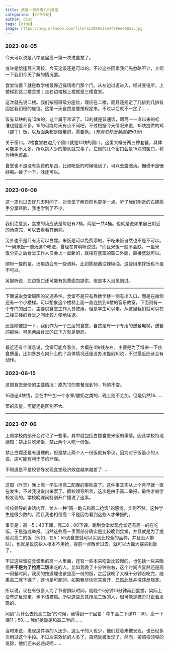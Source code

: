 ```yaml
---
title: 原高一视角看八中食堂
categories: [八中介绍]
author: dimo
tags: [dimo]
image: https://img.urlnode.com/file/a13090a1ae4f98eee60a5.jpg
---
```


### 2023-06-05

今天可以说是八中这届高一第一次进食堂了。

或许是恰逢高三离校，今天这饭还是可以的。不过这些因素我们先忽略不计，介绍一下我们今天了解的情况罢。

食堂位置？就是教学楼最靠近操场南门那个门。从左边过道进入，经过变电所，上楼梯到达二楼食堂；走右边楼梯上楼就是三楼食堂。

这次就先说二楼。我们按照班级分座位，理应在二楼，而且还规定了几排到几排有固定我们班的座位。这第一天自然是要按规定来。不过以后就不一定了……

饭有12块的有15块的，这个属于常识了。12的就是普通饭，跟高一一直以来的标准也就差不多。15的可能每天有点不同吧，不过根据今天情况来说，15块提供的鸡（腿？）饭，以及面条都是限量的，需要抢。（*有消息称面条限量50份*）

关于窗口。2楼食堂右边几个窗口就是12块的窗口。这里大概分两三种套餐，具体可能差不太多，所以挑人少的排队就完事了。左侧的几个窗口会是15块的窗口，称为特色菜品。

食堂也不是没有免费的东西，比如吃饭的时候噎到了，可以去盛碗汤。~~据说不是很好喝。~~尝了一下，味还可以。

---

### 2023-06-08

这一周也过去好几天时间了，对食堂了解自然也更多一点。听了我们附近的白嫖高手分享经验，我也学到了不少。

---

我们注意到，食堂的汤应该是每层有2桶，两层一共4桶。也就是说如果自己附近的汤盛完，可以去看看其他桶。

另外也不是只有汤可以白嫖。米饭是可以免费添的，干吃米饭自然也不是不可以。*一碗米饭一碗汤这个吃法，曾经在育明听说过。*而且米饭一般不会缺，一盘米饭分完之后食堂工作人员会上一盘新的，就摆在盛菜的窗口外面，直接盛就可以。

顺带一提的是，汤那边会有一些调料，比如陈醋酱油辣椒油，这些用来拌饭也不是不可以。

另据听说，左边窗口还可能有免费面包提供，但是本人没见到过。

---

下面说说食堂周围的交通条件。食堂不是只有靠教学楼一侧有出入口，而是在南侧还有一个小楼梯。可以想象这个楼梯上面一直连接到6楼的音乐教室，下面则有一个专门的出口，主要供食堂工作人员使用，但是学生可以走。从这里我们就可以在二楼三楼的食堂之间比较方便地往返。

还是顺便提一下，我们作为一个三层的食堂，自然是有一个专用的送餐电梯，送餐的那种。可见两层食堂的正下方就是厨房。

---

最近还有个消息说，食堂可能会涨价，大概在4块钱左右，主要是为了增进一下伙食质量，比如多放点肉什么的？具体情况还是没办法提前知晓，不过最近应该会有动作。

### 2023-06-15

这周食堂涨价的主要情况：原先12的套餐涨到16，15的不变。

16涨这4块钱，会在中午加一个水果/酸奶之类的，晚上则不会加，但是仍然16……

菜的质量，可能还是区别不大。

---

### 2023-07-06

上周学校内部开会讨论了一些事，其中就包括白嫖食堂米饭的事情。因此学校特地通知：禁止只吃米饭，禁止两个人吃一份饭。

禁止白嫖还是有道理的，但是禁止两个人一份饭就有争议，因为对于饭量小的人说，这可能有利于节约环保。

不知道是不是校领导发现食堂经济效益越来越差了……

---

这周（昨天）晚上高一学生抢高二配餐的事败露了。这件事其实从上个月早就一直在发生，不过我没说出来罢了。据校领导所言，这次是由于高二举报，最终才被学校发现的。学校晚课间特别开广播说了这事。

听校领导的讲话内容，给人一种“高一跑去和高二抢饭”的感觉，实则不然。这种学生是很少数的，而且我也相信高二不是因为看到这些人才举报的。

事实是：高一5：40下课，高二6：00下课，跑到食堂发现食堂还有高一的在吃饭，于是造成举报。当然这些高一里面部分确实是比较晚到食堂，并且就是为了提前买高二的饭（例如，在5：55到食堂就可以买到比较全的品种，并且没人排队）。也就是说这些人根本不用抢，提前一点散步过去，就可以大摇大摆买到饭了。

不过这些留在食堂里的高一人里面，还有一些本来吃饭比较慢的，也包括一些来晚但**并不是为了抢高二饭**来吃的人。比如我晚了十分钟左右，这个时间点显然还是高一用餐时间，我买的按道理也该是高一份的饭，之后我吃了大概十分钟没吃完，结果高二就下课了，这也是可能的。如果我尽快吃完离开，显然此处并没违反规定。

所以说，现在有很多人为了节省排队时间，就晚个5分钟10分钟再到食堂，实际上没有违反规定，也不该被抓。所以这些恶意抢高二饭的人，很可能是被歪打正着发现的。

问到“为什么去抢高二饭”的时候，我得到一个回答：中午高二下课11：30，高一下课11：50……我们抢饭是和高二学的……

当时来说，发现这件事的人还少，这么干的人也少，他们趁着未被发现，也已经多次用过这个手段。不过后来效仿的人多了，自然就被发现了。然而，按照校领导的说辞，他们还未必违规呢……